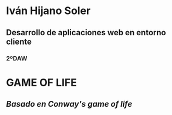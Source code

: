 # Iván Hijano Soler
## Desarrollo de aplicaciones web en entorno cliente
### 2ºDAW


# GAME OF LIFE

## *Basado en Conway's game of life*